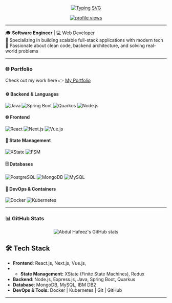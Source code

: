 
<p align="center">
  <a href="https://git.io/typing-svg">
    <img src="https://readme-typing-svg.demolab.com?font=Fira+Code&weight=500&pause=1000&color=5233F7&center=true&vCenter=true&width=435&lines=Hi%2C+I'm+Abdul+Hafeez+%F0%9F%91%8B" alt="Typing SVG" />
  </a>
</p>
<p align="center">
  <a href="https://github.com/abdul-hafeez12">
    <img src="https://komarev.com/ghpvc/?username=abdul-hafeez12&style=flat-square&color=blue" alt="profile views" />
  </a>
</p>

---

🎓 **Software Engineer** | 💻 Web Developer  
🔧 Specializing in building scalable full-stack applications with modern tech  
🚀 Passionate about clean code, backend architecture, and solving real-world problems

---

### 🌐 Portfolio
Check out my work here 👉 [My Portfolio](https://abdulhafeez-portfolio.vercel.app/)

#### ⚙️ Backend & Languages
![Java](https://img.shields.io/badge/Java-ED8B00?style=flat-square&logo=openjdk&logoColor=white)
![Spring Boot](https://img.shields.io/badge/Spring_Boot-6DB33F?style=flat-square&logo=spring-boot&logoColor=white)
![Quarkus](https://img.shields.io/badge/Quarkus-4695EB?style=flat-square&logo=quarkus&logoColor=white)
![Node.js](https://img.shields.io/badge/Node.js-339933?style=flat-square&logo=node.js&logoColor=white)

#### 🌐 Frontend
![React](https://img.shields.io/badge/React-20232A?style=flat-square&logo=react&logoColor=61DAFB)
![Next.js](https://img.shields.io/badge/Next.js-000000?style=flat-square&logo=next.js&logoColor=white)
![Vue.js](https://img.shields.io/badge/Vue.js-4FC08D?style=flat-square&logo=vue.js&logoColor=white)

#### 🧠 State Management
![XState](https://img.shields.io/badge/XState-3C3C3C?style=flat-square&logo=xstate&logoColor=white)
![FSM](https://img.shields.io/badge/FSM-DDB892?style=flat-square)

#### 🗄️ Databases
![PostgreSQL](https://img.shields.io/badge/PostgreSQL-4169E1?style=flat-square&logo=postgresql&logoColor=white)
![MongoDB](https://img.shields.io/badge/MongoDB-47A248?style=flat-square&logo=mongodb&logoColor=white)
![MySQL](https://img.shields.io/badge/MySQL-005C84?style=flat-square&logo=mysql&logoColor=white)

#### 🐳 DevOps & Containers
![Docker](https://img.shields.io/badge/Docker-2496ED?style=flat-square&logo=docker&logoColor=white)
![Kubernetes](https://img.shields.io/badge/Kubernetes-326CE5?style=flat-square&logo=kubernetes&logoColor=white)

---

### 📊 GitHub Stats
<p align="center">
  <img src="https://github-readme-stats.vercel.app/api?username=abdul-hafeez12&show_icons=true&theme=radical" alt="Abdul Hafeez's GitHub stats" />
</p>

## 🛠 Tech Stack
- **Frontend**: React.js, Next.js, Vue.js,
- - **State Management:** XState (Finite State Machines), Redux  
- **Backend**: Node.js, Express.js, Java, Spring Boot, Quarkus
- **Database**: MongoDB, MySQL, IBM DB2
- **DevOps & Tools:** Docker | Kubernetes | Git | GitHub


---



